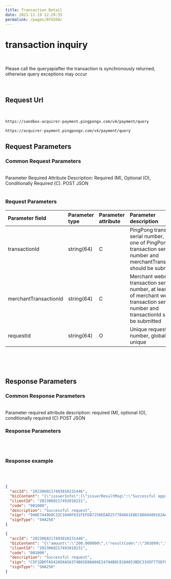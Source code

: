 ```yaml
---
title: Transaction Detail
date: 2021-11-19 12:29:35
permalink: /pages/0fd268/
---
```




# transaction inquiry

<br />
<div>
   <Common-Warring>
      <p>Please call the queryapiafter the transaction is synchronously returned, otherwise query exceptions may occur</p>
   </Common-Warring>
</div>
<br />


## Request Url

<br/>
<div>
<code-group>
  <code-block title="Sandbox Environment" active>

  ```bash
  https://sandbox-acquirer-payment.pingpongx.com/v4/payment/query
  ```
  </code-block>
  <code-block title="Production Environment">

  ```bash
  https://acquirer-payment.pingpongx.com/v4/payment/query
  ```
  </code-block>
</code-group>
</div>


## Request Parameters

### Common Request Parameters

<br/>
<el-tag type="danger" effect="dark">Parameter Required Attribute Description: Required (M), Optional (O), Conditionally Required (C).</el-tag>
<el-tag type="" effect="dark">POST</el-tag>
<el-tag type="" effect="dark">JSON</el-tag>
<br/>
<v4-Checkout-Uniformly-Alternative-AlternativePublicRequestTable></v4-Checkout-Uniformly-Alternative-AlternativePublicRequestTable>
<br/>

### Request Parameters
| Parameter field       | Parameter type | Parameter attribute | Parameter description                                                                                                                        |
|:----------------------|:---------------|:--------------------|:---------------------------------------------------------------------------------------------------------------------------------------------|
| transactionId         | string(64)     | C                   | PingPong transaction serial number, at least one of PingPong transaction serial number and merchantTransactionId should be submitted         |
| merchantTransactionId | string(64)     | C                   | Merchant website transaction serial number, at least one of merchant website transaction serial number and transactionId should be submitted |
| requestId             | string(64)     | O                   | Unique request number, globally unique                                                                                                       |

<br/>
<br/>
<br/>

## Response Parameters

### Common Response Parameters

<br/>
<el-tag type="danger" effect="dark">Parameter required attribute description: required (M), optional (O), conditionally required (C)</el-tag>
<el-tag type="" effect="dark">POST</el-tag>
<el-tag type="" effect="dark">JSON</el-tag>
<br/>
<v4-Checkout-Uniformly-Alternative-AlternativePublicResponseTable></v4-Checkout-Uniformly-Alternative-AlternativePublicResponseTable>

###  Response Parameters
<br/>
<br/>
<v4-Checkout-PaymentQueryResponseTable></v4-Checkout-PaymentQueryResponseTable>

### Response example
<br/>
<br/>
<div>
<code-group>
<code-block title="SUCCESS" active>

```json
{
  "accId": "2023060217493010231446",
  "bizContent": "{\"issuerInfo\":{\"issuerResultMsg\":\"Successful approval/completion or V .I.P .PIN\\n verification is successful\",\"issuerResultCode\":\"00\"},\"threeDSecure\":\"\",\"resultCode\":\"000000\",\"transactionTime\":\"1693290395000\",\"requestId\":\"PMT-QNS10ZZ7O91693290394921\",\"merchantTransactionId\":\"PMT-QNS10ZZ7O91693290394921\",\"currency\":\"USD\",\"resultDescription\":\"Transaction succeeded\",\"amount\":\"200.000000\",\"authenticationInfo\":{\"avsResult\":\"Unknown\",\"cvvResult\":\"Y\",\"threeDSecure\":\"N\"},\"cardInfo\":{\"firstName\":\"James\",\"isoCountryA2\":\"RU\",\"lastName\":\"LeBron\",\"lastFourDigits\":\"1112\",\"cardLevel\":\"CLASSIC\",\"paymentBrand\":\"VISA\",\"cardType\":\"CREDIT\",\"issuringBank\":\"\",\"ipCountry\":\"HK\",\"firstSixDigits\":\"401200\",\"isoCountry\":\"RUSSIAN FEDERATION\"},\"transactionId\":\"2023082950003030\",\"token\":\"h3cov3regCvMuuQWbY\",\"captureDelayHours\":0,\"status\":\"SUCCESS\"}",
  "clientId": "2023060217493010231",
  "code": "001000",
  "description": "Successful request",
  "sign": "940E744960C32C1040F831FEFD87258EEAD257784861E8EC8860489162AAD3E3",
  "signType": "SHA256"
}
```

</code-block>
<code-block title="FAILED">

```json
{
  "accId": "2023060217493010231446",
  "bizContent": "{\"amount\":\"200.000000\",\"resultCode\":\"301099\",\"transactionTime\":\"1687338377000\",\"transactionId\":\"2023062150000336\",\"merchantTransactionId\":\"PMT-T9ZIR7M7RF1687338044730\",\"currency\":\"USD\",\"resultDescription\":\"Transaction declined (other reason)\",\"status\":\"FAILED\"}",
  "clientId": "2023060217493010231",
  "code": "001000",
  "description": "Successful request",
  "sign": "C5F1DBFFA542A56A56374B65EB6A66E247A4B8C818A053BDC3345F775EF8E59E",
  "signType": "SHA256"
}
```

</code-block>
</code-group>
</div> 




